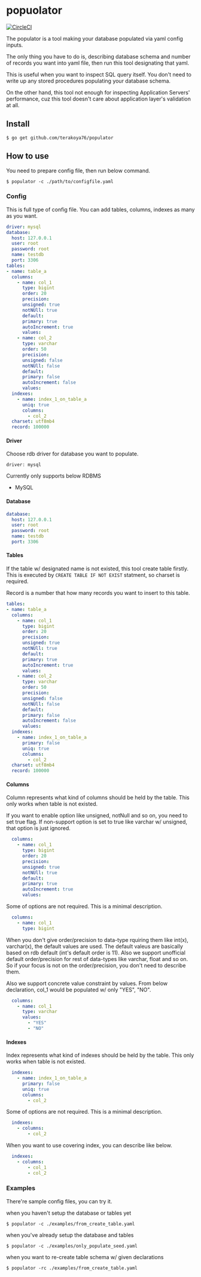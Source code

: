 # popuolator

[![CircleCI](https://circleci.com/gh/terakoya76/populator/tree/master.svg?style=svg)](https://circleci.com/gh/terakoya76/populator/tree/master)

The populator is a tool making your database populated via yaml config inputs.

The only thing you have to do is, describing database schema and number of records you want into yaml file, then run this tool designating that yaml.

This is useful when you want to inspect SQL query itself. You don't need to write up any stored procedures populating your database schema.

On the other hand, this tool not enough for inspecting Application Servers' performance, cuz this tool doesn't care about application layer's validation at all.

## Install
```shell
$ go get github.com/terakoya76/populator
```

## How to use
You need to prepare config file, then run below command.

```shell
$ populator -c ./path/to/configfile.yaml
```

### Config
This is full type of config file. You can add tables, columns, indexes as many as you want.

```yaml
driver: mysql
database:
  host: 127.0.0.1
  user: root
  password: root
  name: testdb
  port: 3306
tables:
- name: table_a
  columns:
    - name: col_1
      type: bigint
      order: 20
      precision:
      unsigned: true
      notNUll: true
      default:
      primary: true
      autoIncrement: true
      values:
    - name: col_2
      type: varchar
      order: 50
      precision:
      unsigned: false
      notNUll: false
      default:
      primary: false
      autoIncrement: false
      values:
  indexes:
    - name: index_1_on_table_a
      uniq: true
      columns:
        - col_2
  charset: utf8mb4
  record: 100000
```

#### Driver
Choose rdb driver for database you want to populate.

```
driver: mysql
```

Currently only supports below RDBMS

- MySQL

#### Database
```yaml
database:
  host: 127.0.0.1
  user: root
  password: root
  name: testdb
  port: 3306
```

#### Tables
If the table w/ designated name is not existed, this tool create table firstly. This is executed by `CREATE TABLE IF NOT EXIST` statment, so charset is required.

Record is a number that how many records you want to insert to this table.

```yaml
tables:
- name: table_a
  columns:
    - name: col_1
      type: bigint
      order: 20
      precision:
      unsigned: true
      notNUll: true
      default:
      primary: true
      autoIncrement: true
      values:
    - name: col_2
      type: varchar
      order: 50
      precision:
      unsigned: false
      notNUll: false
      default:
      primary: false
      autoIncrement: false
      values:
  indexes:
    - name: index_1_on_table_a
      primary: false
      uniq: true
      columns:
        - col_2
  charset: utf8mb4
  record: 100000
```

#### Columns
Column represents what kind of columns should be held by the table. This only works when table is not existed.

If you want to enable option like unsigned, notNull and so on, you need to set true flag. If non-support option is set to true like varchar w/ unsigned, that option is just ignored.

```yaml
  columns:
    - name: col_1
      type: bigint
      order: 20
      precision:
      unsigned: true
      notNUll: true
      default:
      primary: true
      autoIncrement: true
      values:
```

Some of options are not required. This is a minimal description.

```yaml
  columns:
    - name: col_1
      type: bigint
```

When you don't give order/precision to data-type rquiring them like int(x), varchar(x), the default values are used. The default valeus are basically based on rdb default (int's default order is 11). Also we support unofficial default order/precision for rest of data-types like varchar, float and so on. So if your focus is not on the order/precision, you don't need to describe them.

Also we support concrete value constraint by values. From below declaration, col_1 would be populated w/ only "YES", "NO".

```yaml
  columns:
    - name: col_1
      type: varchar
      values:
        - "YES"
        - "NO"
```

#### Indexes
Index represents what kind of indexes should be held by the table. This only works when table is not existed.

```yaml
  indexes:
    - name: index_1_on_table_a
      primary: false
      uniq: true
      columns:
        - col_2
```

Some of options are not required. This is a minimal description.

```yaml
  indexes:
    - columns:
        - col_2
```

When you want to use covering index, you can describe like below.

```yaml
  indexes:
    - columns:
        - col_1
        - col_2
```

### Examples
There're sample config files, you can try it.

when you haven't setup the database or tables yet
```shell
$ populator -c ./examples/from_create_table.yaml
```

when you've already setup the database and tables
```shell
$ populator -c ./examples/only_populate_seed.yaml
```

when you want to re-create table schema w/ given declarations
```shell
$ populator -rc ./examples/from_create_table.yaml
```

